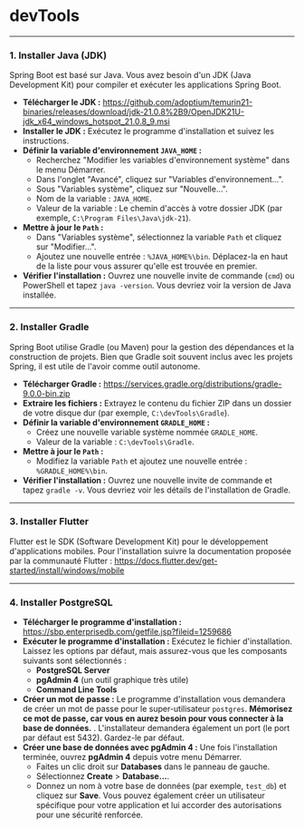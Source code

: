 # devTools
-----

### **1. Installer Java (JDK)**

Spring Boot est basé sur Java. Vous avez besoin d'un JDK (Java Development Kit) pour compiler et exécuter les applications Spring Boot.

  * **Télécharger le JDK :**  https://github.com/adoptium/temurin21-binaries/releases/download/jdk-21.0.8%2B9/OpenJDK21U-jdk_x64_windows_hotspot_21.0.8_9.msi
  * **Installer le JDK :** Exécutez le programme d'installation et suivez les instructions.
  * **Définir la variable d'environnement `JAVA_HOME` :**
      * Recherchez "Modifier les variables d'environnement système" dans le menu Démarrer.
      * Dans l'onglet "Avancé", cliquez sur "Variables d'environnement...".
      * Sous "Variables système", cliquez sur "Nouvelle...".
      * Nom de la variable : `JAVA_HOME`.
      * Valeur de la variable : Le chemin d'accès à votre dossier JDK (par exemple, `C:\Program Files\Java\jdk-21`).
  * **Mettre à jour le `Path` :**
      * Dans "Variables système", sélectionnez la variable `Path` et cliquez sur "Modifier...".
      * Ajoutez une nouvelle entrée : `%JAVA_HOME%\bin`. Déplacez-la en haut de la liste pour vous assurer qu'elle est trouvée en premier.
  * **Vérifier l'installation :** Ouvrez une nouvelle invite de commande (`cmd`) ou PowerShell et tapez `java -version`. Vous devriez voir la version de Java installée.

-----

### **2. Installer Gradle**

Spring Boot utilise Gradle (ou Maven) pour la gestion des dépendances et la construction de projets. Bien que Gradle soit souvent inclus avec les projets Spring, il est utile de l'avoir comme outil autonome.

  * **Télécharger Gradle :** https://services.gradle.org/distributions/gradle-9.0.0-bin.zip
  * **Extraire les fichiers :** Extrayez le contenu du fichier ZIP dans un dossier de votre disque dur (par exemple, `C:\devTools\Gradle`).
  * **Définir la variable d'environnement `GRADLE_HOME` :**
      * Créez une nouvelle variable système nommée `GRADLE_HOME`.
      * Valeur de la variable : `C:\devTools\Gradle`.
  * **Mettre à jour le `Path` :**
      * Modifiez la variable `Path` et ajoutez une nouvelle entrée : `%GRADLE_HOME%\bin`.
  * **Vérifier l'installation :** Ouvrez une nouvelle invite de commande et tapez `gradle -v`. Vous devriez voir les détails de l'installation de Gradle.

-----

### **3. Installer Flutter**

Flutter est le SDK (Software Development Kit) pour le développement d'applications mobiles.
Pour l'installation suivre la documentation proposée par la communauté Flutter : https://docs.flutter.dev/get-started/install/windows/mobile

-----

### **4. Installer PostgreSQL**

  * **Télécharger le programme d'installation :** https://sbp.enterprisedb.com/getfile.jsp?fileid=1259686
  * **Exécuter le programme d'installation :** Exécutez le fichier d'installation. Laissez les options par défaut, mais assurez-vous que les composants suivants sont sélectionnés :
      * **PostgreSQL Server**
      * **pgAdmin 4** (un outil graphique très utile)
      * **Command Line Tools**
  * **Créer un mot de passe :** Le programme d'installation vous demandera de créer un mot de passe pour le super-utilisateur `postgres`. **Mémorisez ce mot de passe, car vous en aurez besoin pour vous connecter à la base de données.** . L'installateur demandera également un port (le port par défaut est 5432). Gardez-le par défaut.
  * **Créer une base de données avec pgAdmin 4 :** Une fois l'installation terminée, ouvrez **pgAdmin 4** depuis votre menu Démarrer.
      * Faites un clic droit sur **Databases** dans le panneau de gauche.
      * Sélectionnez **Create** \> **Database...**.
      * Donnez un nom à votre base de données (par exemple, `test_db`) et cliquez sur **Save**. Vous pouvez également créer un utilisateur spécifique pour votre application et lui accorder des autorisations pour une sécurité renforcée.
